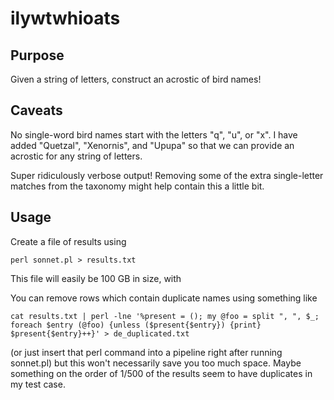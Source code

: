 ilywtwhioats
====================================================================

Purpose
-----
Given a string of letters, construct an acrostic of bird names!


Caveats
---
No single-word bird names start with the letters "q", "u", or "x". I have added "Quetzal", "Xenornis", and "Upupa" so that we can provide an acrostic for any string of letters.

Super ridiculously verbose output! Removing some of the extra single-letter matches from the taxonomy might help contain this a little bit.

Usage
---
Create a file of results using
```
perl sonnet.pl > results.txt
```

This file will easily be 100 GB in size, with 

You can remove rows which contain duplicate names using something like 

```
cat results.txt | perl -lne '%present = (); my @foo = split ", ", $_; foreach $entry (@foo) {unless ($present{$entry}) {print} $present{$entry}++}' > de_duplicated.txt
```
(or just insert that perl command into a pipeline right after running sonnet.pl) but this won't necessarily save you too much space. Maybe something on the order of 1/500 of the results seem to have duplicates in my test case.
